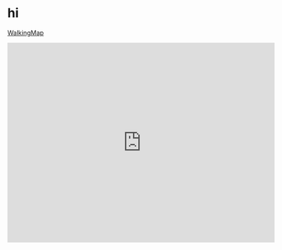 # hi

[WalkingMap](https://www.google.com/maps/dir/15198+SE+14th+St,+Bellevue,+WA+98007/Bellevue+College,+3000+Landerholm+Circle+Southeast,+Bellevue,+WA+98007/@47.5909243,-122.1514466,15z/data=!3m1!4b1!4m14!4m13!1m5!1m1!1s0x54906c2fc3280a0b:0x557531c61b52b46b!2m2!1d-122.1370683!2d47.5974375!1m5!1m1!1s0x54906c1e28d06265:0xbb6915939ab3de70!2m2!1d-122.1482834!2d47.5853515!3e2?hl=en)


<iframe src="https://www.google.com/maps/embed?pb=!1m28!1m12!1m3!1d10763.242726572018!2d-122.1514465632219!3d47.590924316936096!2m3!1f0!2f0!3f0!3m2!1i1024!2i768!4f13.1!4m13!3e2!4m5!1s0x54906c2fc3280a0b%3A0x557531c61b52b46b!2s15198+SE+14th+St%2C+Bellevue%2C+WA+98007!3m2!1d47.5974375!2d-122.1370683!4m5!1s0x54906c1e28d06265%3A0xbb6915939ab3de70!2sBellevue+College%2C+3000+Landerholm+Circle+Southeast%2C+Bellevue%2C+WA+98007!3m2!1d47.585351499999994!2d-122.1482834!5e0!3m2!1sen!2sus!4v1454373464037" width="600" height="450" frameborder="0" style="border:0" allowfullscreen></iframe>